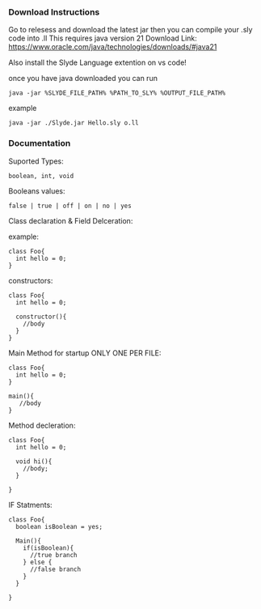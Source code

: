 

### Download Instructions

Go to relesess and download the latest jar then you can compile your .sly code into .ll
This requires java version 21
Download Link:
https://www.oracle.com/java/technologies/downloads/#java21

Also install the Slyde Language extention on vs code!

once you have java downloaded you can run


```
java -jar %SLYDE_FILE_PATH% %PATH_TO_SLY% %OUTPUT_FILE_PATH%
```

 example

```
java -jar ./Slyde.jar Hello.sly o.ll
```

### Documentation


Suported Types:
```
boolean, int, void
```

Booleans values:

```
false | true | off | on | no | yes
```


Class declaration & Field Delceration:


example:
```
class Foo{
  int hello = 0;
}
```

constructors:

```
class Foo{
  int hello = 0;

  constructor(){
    //body
  }
}
```

Main Method for startup ONLY ONE PER FILE:

```
class Foo{
  int hello = 0;
}

main(){
   //body
}
```

Method decleration:

```
class Foo{
  int hello = 0;

  void hi(){
    //body;
  }

}
```

IF Statments:

```
class Foo{
  boolean isBoolean = yes;

  Main(){
    if(isBoolean){
      //true branch
    } else {
      //false branch
    }
  }
  
}

```





